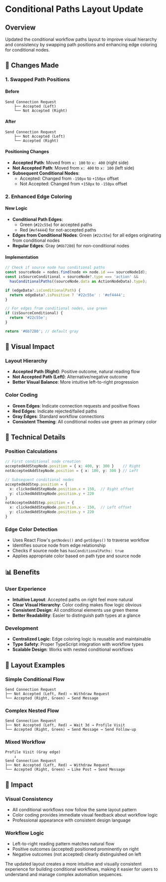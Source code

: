 # Conditional Paths Layout Update

## Overview
Updated the conditional workflow paths layout to improve visual hierarchy and consistency by swapping path positions and enhancing edge coloring for conditional nodes.

## 🎯 Changes Made

### 1. Swapped Path Positions

#### Before
```
Send Connection Request
    ├── Accepted (Left)
    └── Not Accepted (Right)
```

#### After
```
Send Connection Request
    ├── Not Accepted (Left)
    └── Accepted (Right)
```

#### Positioning Changes
- **Accepted Path**: Moved from `x: 100` to `x: 400` (right side)
- **Not Accepted Path**: Moved from `x: 400` to `x: 100` (left side)
- **Subsequent Conditional Nodes**:
  - Accepted: Changed from `-150px` to `+150px` offset
  - Not Accepted: Changed from `+150px` to `-150px` offset

### 2. Enhanced Edge Coloring

#### New Logic
- **Conditional Path Edges**:
  - Green (`#22c55e`) for accepted paths
  - Red (`#ef4444`) for not-accepted paths
- **Edges from Conditional Nodes**: Green (`#22c55e`) for all edges originating from conditional nodes
- **Regular Edges**: Gray (`#6b7280`) for non-conditional nodes

#### Implementation
```typescript
// Check if source node has conditional paths
const sourceNode = nodes.find(node => node.id === sourceNodeId);
const isSourceConditional = sourceNode?.type === 'action' &&
  hasConditionalPaths((sourceNode.data as ActionNodeData).type);

if (edgeData?.isConditionalPath) {
  return edgeData?.isPositive ? '#22c55e' : '#ef4444';
}

// For edges from conditional nodes, use green
if (isSourceConditional) {
  return '#22c55e';
}

return '#6b7280'; // default gray
```

## 🎨 Visual Impact

### Layout Hierarchy
- **Accepted Path (Right)**: Positive outcome, natural reading flow
- **Not Accepted Path (Left)**: Alternative/negative outcome
- **Better Visual Balance**: More intuitive left-to-right progression

### Color Coding
- **Green Edges**: Indicate connection requests and positive flows
- **Red Edges**: Indicate rejected/failed paths
- **Gray Edges**: Standard workflow connections
- **Consistent Theming**: All conditional nodes use green as primary color

## 🔧 Technical Details

### Position Calculations
```typescript
// First conditional node creation
acceptedAddStepNode.position = { x: 400, y: 300 }    // Right
notAcceptedAddStepNode.position = { x: 100, y: 300 } // Left

// Subsequent conditional nodes
acceptedAddStep.position = {
  x: clickedAddStepNode.position.x + 150,  // Right offset
  y: clickedAddStepNode.position.y + 220
}
notAcceptedAddStep.position = {
  x: clickedAddStepNode.position.x - 150,  // Left offset
  y: clickedAddStepNode.position.y + 220
}
```

### Edge Color Detection
- Uses React Flow's `getNodes()` and `getEdges()` to traverse workflow
- Identifies source node from edge relationship
- Checks if source node has `hasConditionalPaths: true`
- Applies appropriate color based on path type and source node

## 📊 Benefits

### User Experience
- **Intuitive Layout**: Accepted paths on right feel more natural
- **Clear Visual Hierarchy**: Color coding makes flow logic obvious
- **Consistent Design**: All conditional elements use green theme
- **Better Readability**: Easier to distinguish path types at a glance

### Development
- **Centralized Logic**: Edge coloring logic is reusable and maintainable
- **Type Safety**: Proper TypeScript integration with workflow types
- **Scalable Design**: Works with nested conditional workflows

## 🎯 Layout Examples

### Simple Conditional Flow
```
Send Connection Request
├── Not Accepted (Left, Red) → Withdraw Request
└── Accepted (Right, Green) → Send Message
```

### Complex Nested Flow
```
Send Connection Request
├── Not Accepted (Left, Red) → Wait 3d → Profile Visit
└── Accepted (Right, Green) → Send Message → Send Follow-up
```

### Mixed Workflow
```
Profile Visit (Gray edge)
    ↓
Send Connection Request
├── Not Accepted (Left, Red) → Withdraw Request
└── Accepted (Right, Green) → Like Post → Send Message
```

## 🚀 Impact

### Visual Consistency
- All conditional workflows now follow the same layout pattern
- Color coding provides immediate visual feedback about workflow logic
- Professional appearance with consistent design language

### Workflow Logic
- Left-to-right reading pattern matches natural flow
- Positive outcomes (accepted) positioned prominently on right
- Negative outcomes (not accepted) clearly distinguished on left

The updated layout creates a more intuitive and visually consistent experience for building conditional workflows, making it easier for users to understand and manage complex automation sequences.
